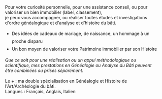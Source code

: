 
Pour votre curiosité personnelle, pour une assistance conseil, ou pour valoriser un bien immobilier (label, classement),  
je peux vous accompagner, ou réaliser toutes études et investigations d'ordre généalogique et d'analyse et d’histoire du bâti.  

* Des idées de cadeaux de mariage, de naissance, un hommage à un proche disparu
* Un bon moyen de valoriser votre Patrimoine immobilier par son Histoire  

*Que ce soit pour une réalisation ou un appui méthodologique ou scientifique, mes prestations en Généalogie ou Analyse du Bâti peuvent être combinées ou prises séparément.*  
<br>
Le + : ma double spécialisation en Généalogie et Histoire de l'Art/Archéologie du bâti.  
Langues : Français, Anglais, Italien

<style>
  ul {
    list-style: url('/checkmark.svg');
    margin: 14px 0;
    padding-left: 22px;
  }
  ul li {
    line-height: 1.8;
  }
</style>